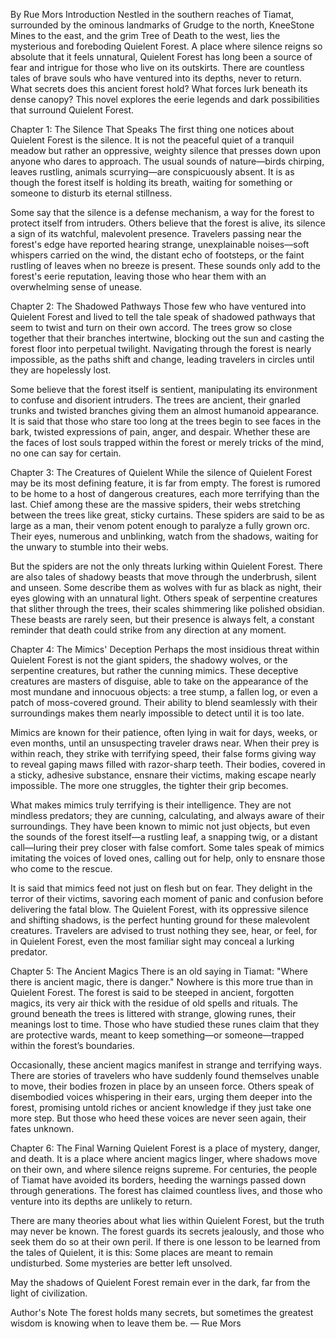 By Rue Mors
Introduction
Nestled in the southern reaches of Tiamat, surrounded by the ominous landmarks of Grudge to the north, KneeStone Mines to the east, and the grim Tree of Death to the west, lies the mysterious and foreboding Quielent Forest. A place where silence reigns so absolute that it feels unnatural, Quielent Forest has long been a source of fear and intrigue for those who live on its outskirts. There are countless tales of brave souls who have ventured into its depths, never to return. What secrets does this ancient forest hold? What forces lurk beneath its dense canopy? This novel explores the eerie legends and dark possibilities that surround Quielent Forest.

Chapter 1: The Silence That Speaks
The first thing one notices about Quielent Forest is the silence. It is not the peaceful quiet of a tranquil meadow but rather an oppressive, weighty silence that presses down upon anyone who dares to approach. The usual sounds of nature—birds chirping, leaves rustling, animals scurrying—are conspicuously absent. It is as though the forest itself is holding its breath, waiting for something or someone to disturb its eternal stillness.

Some say that the silence is a defense mechanism, a way for the forest to protect itself from intruders. Others believe that the forest is alive, its silence a sign of its watchful, malevolent presence. Travelers passing near the forest's edge have reported hearing strange, unexplainable noises—soft whispers carried on the wind, the distant echo of footsteps, or the faint rustling of leaves when no breeze is present. These sounds only add to the forest's eerie reputation, leaving those who hear them with an overwhelming sense of unease.

Chapter 2: The Shadowed Pathways
Those few who have ventured into Quielent Forest and lived to tell the tale speak of shadowed pathways that seem to twist and turn on their own accord. The trees grow so close together that their branches intertwine, blocking out the sun and casting the forest floor into perpetual twilight. Navigating through the forest is nearly impossible, as the paths shift and change, leading travelers in circles until they are hopelessly lost.

Some believe that the forest itself is sentient, manipulating its environment to confuse and disorient intruders. The trees are ancient, their gnarled trunks and twisted branches giving them an almost humanoid appearance. It is said that those who stare too long at the trees begin to see faces in the bark, twisted expressions of pain, anger, and despair. Whether these are the faces of lost souls trapped within the forest or merely tricks of the mind, no one can say for certain.

Chapter 3: The Creatures of Quielent
While the silence of Quielent Forest may be its most defining feature, it is far from empty. The forest is rumored to be home to a host of dangerous creatures, each more terrifying than the last. Chief among these are the massive spiders, their webs stretching between the trees like great, sticky curtains. These spiders are said to be as large as a man, their venom potent enough to paralyze a fully grown orc. Their eyes, numerous and unblinking, watch from the shadows, waiting for the unwary to stumble into their webs.

But the spiders are not the only threats lurking within Quielent Forest. There are also tales of shadowy beasts that move through the underbrush, silent and unseen. Some describe them as wolves with fur as black as night, their eyes glowing with an unnatural light. Others speak of serpentine creatures that slither through the trees, their scales shimmering like polished obsidian. These beasts are rarely seen, but their presence is always felt, a constant reminder that death could strike from any direction at any moment.

Chapter 4: The Mimics' Deception
Perhaps the most insidious threat within Quielent Forest is not the giant spiders, the shadowy wolves, or the serpentine creatures, but rather the cunning mimics. These deceptive creatures are masters of disguise, able to take on the appearance of the most mundane and innocuous objects: a tree stump, a fallen log, or even a patch of moss-covered ground. Their ability to blend seamlessly with their surroundings makes them nearly impossible to detect until it is too late.

Mimics are known for their patience, often lying in wait for days, weeks, or even months, until an unsuspecting traveler draws near. When their prey is within reach, they strike with terrifying speed, their false forms giving way to reveal gaping maws filled with razor-sharp teeth. Their bodies, covered in a sticky, adhesive substance, ensnare their victims, making escape nearly impossible. The more one struggles, the tighter their grip becomes.

What makes mimics truly terrifying is their intelligence. They are not mindless predators; they are cunning, calculating, and always aware of their surroundings. They have been known to mimic not just objects, but even the sounds of the forest itself—a rustling leaf, a snapping twig, or a distant call—luring their prey closer with false comfort. Some tales speak of mimics imitating the voices of loved ones, calling out for help, only to ensnare those who come to the rescue.

It is said that mimics feed not just on flesh but on fear. They delight in the terror of their victims, savoring each moment of panic and confusion before delivering the fatal blow. The Quielent Forest, with its oppressive silence and shifting shadows, is the perfect hunting ground for these malevolent creatures. Travelers are advised to trust nothing they see, hear, or feel, for in Quielent Forest, even the most familiar sight may conceal a lurking predator.

Chapter 5: The Ancient Magics
There is an old saying in Tiamat: "Where there is ancient magic, there is danger." Nowhere is this more true than in Quielent Forest. The forest is said to be steeped in ancient, forgotten magics, its very air thick with the residue of old spells and rituals. The ground beneath the trees is littered with strange, glowing runes, their meanings lost to time. Those who have studied these runes claim that they are protective wards, meant to keep something—or someone—trapped within the forest’s boundaries.

Occasionally, these ancient magics manifest in strange and terrifying ways. There are stories of travelers who have suddenly found themselves unable to move, their bodies frozen in place by an unseen force. Others speak of disembodied voices whispering in their ears, urging them deeper into the forest, promising untold riches or ancient knowledge if they just take one more step. But those who heed these voices are never seen again, their fates unknown.

Chapter 6: The Final Warning
Quielent Forest is a place of mystery, danger, and death. It is a place where ancient magics linger, where shadows move on their own, and where silence reigns supreme. For centuries, the people of Tiamat have avoided its borders, heeding the warnings passed down through generations. The forest has claimed countless lives, and those who venture into its depths are unlikely to return.

There are many theories about what lies within Quielent Forest, but the truth may never be known. The forest guards its secrets jealously, and those who seek them do so at their own peril. If there is one lesson to be learned from the tales of Quielent, it is this: Some places are meant to remain undisturbed. Some mysteries are better left unsolved.

May the shadows of Quielent Forest remain ever in the dark, far from the light of civilization.

Author's Note
The forest holds many secrets, but sometimes the greatest wisdom is knowing when to leave them be.
— Rue Mors